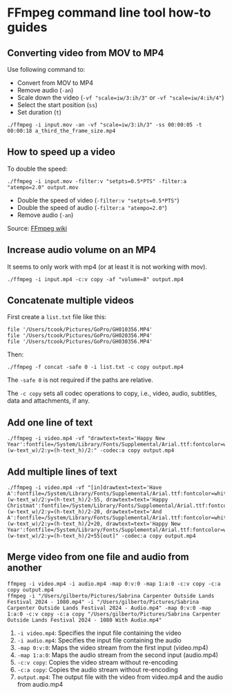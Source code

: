 # FFmpeg command line tool how-to guides

## Converting video from MOV to MP4

Use following command to:

* Convert from MOV to MP4
* Remove audio (`-an`)
* Scale down the video (`-vf "scale=iw/3:ih/3"` or `-vf "scale=iw/4:ih/4"`)
* Select the start position (`ss`)
* Set duration (`t`)

```
./ffmpeg -i input.mov -an -vf "scale=iw/3:ih/3" -ss 00:00:05 -t 00:00:18 a_third_the_frame_size.mp4
```

## How to speed up a video

To double the speed:

```
./ffmpeg -i input.mov -filter:v "setpts=0.5*PTS" -filter:a "atempo=2.0" output.mov
```

* Double the speed of video (`-filter:v "setpts=0.5*PTS"`)
* Double the speed of audio (`-filter:a "atempo=2.0"`)
* Remove audio (`-an`)

Source: [FFmpeg wiki](https://trac.ffmpeg.org/wiki/How%20to%20speed%20up%20/%20slow%20down%20a%20video)

## Increase audio volume on an MP4

It seems to only work with mp4 (or at least it is not working with mov).

```
./ffmpeg -i input.mp4 -c:v copy -af "volume=8" output.mp4
```

## Concatenate multiple videos

First create a `list.txt` file like this:

```
file '/Users/tcook/Pictures/GoPro/GH010356.MP4'
file '/Users/tcook/Pictures/GoPro/GH020356.MP4'
file '/Users/tcook/Pictures/GoPro/GH030356.MP4'
```

Then:

```
./ffmpeg -f concat -safe 0 -i list.txt -c copy output.mp4
```

The `-safe 0` is not required if the paths are relative.

The `-c copy` sets all codec operations to copy, i.e., video, audio, subtitles, data and attachments, if any.

## Add one line of text

```
./ffmpeg -i video.mp4 -vf "drawtext=text='Happy New Year':fontfile=/System/Library/Fonts/Supplemental/Arial.ttf:fontcolor=white:fontsize=30:x=(w-text_w)/2:y=(h-text_h)/2:" -codec:a copy output.mp4
```

## Add multiple lines of text

```
./ffmpeg -i video.mp4 -vf "[in]drawtext=text='Have A':fontfile=/System/Library/Fonts/Supplemental/Arial.ttf:fontcolor=white:fontsize=30:x=(w-text_w)/2:y=(h-text_h)/2-55, drawtext=text='Happy Christmat':fontfile=/System/Library/Fonts/Supplemental/Arial.ttf:fontcolor=white:fontsize=30:x=(w-text_w)/2:y=(h-text_h)/2-20, drawtext=text='And A':fontfile=/System/Library/Fonts/Supplemental/Arial.ttf:fontcolor=white:fontsize=30:x=(w-text_w)/2:y=(h-text_h)/2+20, drawtext=text='Happy New Year':fontfile=/System/Library/Fonts/Supplemental/Arial.ttf:fontcolor=white:fontsize=30:x=(w-text_w)/2:y=(h-text_h)/2+55[out]" -codec:a copy output.mp4
```

## Merge video from one file and audio from another

```
ffmpeg -i video.mp4 -i audio.mp4 -map 0:v:0 -map 1:a:0 -c:v copy -c:a copy output.mp4
ffmpeg -i "/Users/gilberto/Pictures/Sabrina Carpenter Outside Lands Festival 2024 - 1080.mp4" -i "/Users/gilberto/Pictures/Sabrina Carpenter Outside Lands Festival 2024 - Audio.mp4" -map 0:v:0 -map 1:a:0 -c:v copy -c:a copy "/Users/gilberto/Pictures/Sabrina Carpenter Outside Lands Festival 2024 - 1080 With Audio.mp4"
```

1. `-i video.mp4`: Specifies the input file containing the video
2. `-i audio.mp4`: Specifies the input file containing the audio
3. `-map 0:v:0`: Maps the video stream from the first input (video.mp4)
4. `-map 1:a:0`: Maps the audio stream from the second input (audio.mp4)
5. `-c:v copy`: Copies the video stream without re-encoding
6. `-c:a copy`: Copies the audio stream without re-encoding
7. `output.mp4`: The output file with the video from video.mp4 and the audio from audio.mp4
